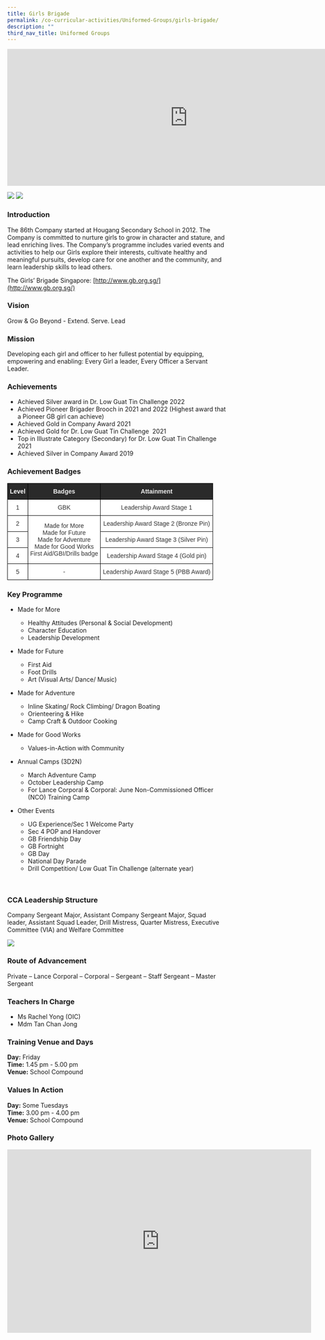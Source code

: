 ```yaml
---
title: Girls Brigade
permalink: /co-curricular-activities/Uniformed-Groups/girls-brigade/
description: ""
third_nav_title: Uniformed Groups
---
```

<center><iframe allowfullscreen="" allow="accelerometer; autoplay; clipboard-write; encrypted-media; gyroscope; picture-in-picture" frameborder="0" title="2021 Open House GB ver 2" src="https://www.youtube.com/embed/Yu6wV4n_ggE" height="315" width="830"></iframe></center>

![](/images/girls%20brigade-lower%20i.jpeg)
![](/images/girls%20brigade-upper%20i.jpeg)

### Introduction

The 86th Company started at Hougang Secondary School in 2012. The Company is committed to nurture girls to grow in character and stature, and lead enriching lives. The Company’s programme includes varied events and activities to help our Girls explore their interests, cultivate healthy and meaningful pursuits, develop care for one another and the community, and learn leadership skills to lead others.  

  

The Girls’ Brigade Singapore:&nbsp;[http://www.gb.org.sg/](http://www.gb.org.sg/)

### Vision

Grow &amp; Go Beyond - Extend. Serve. Lead

### Mission

Developing each girl and officer to her fullest potential by equipping, empowering and enabling: Every Girl a leader, Every Officer a Servant Leader.

### Achievements

*   Achieved Silver award in Dr. Low Guat Tin Challenge 2022
*   Achieved Pioneer Brigader Brooch in 2021 and 2022&nbsp;(Highest award that a Pioneer GB girl can achieve)
*   Achieved Gold in Company Award 2021
*   Achieved Gold for Dr. Low Guat Tin Challenge&nbsp; 2021
*   Top in Illustrate Category (Secondary) for Dr. Low Guat Tin Challenge 2021
*   Achieved Silver in Company Award 2019

### Achievement Badges

<style type="text/css">
.tg  {border-collapse:collapse;border-spacing:0;margin:0px auto;}
.tg td{border-color:black;border-style:solid;border-width:1px;font-family:Arial, sans-serif;font-size:14px;
  overflow:hidden;padding:10px 5px;word-break:normal;}
.tg th{border-color:black;border-style:solid;border-width:1px;font-family:Arial, sans-serif;font-size:14px;
  font-weight:normal;overflow:hidden;padding:10px 5px;word-break:normal;}
.tg .tg-9ity{background-color:#2A2A2A;color:#FFF;font-weight:bold;text-align:center;vertical-align:middle}
.tg .tg-2705{background-color:#2A2A2A;color:#EEE;font-weight:bold;text-align:center;vertical-align:middle}
.tg .tg-2rp9{background-color:#FFF;color:#333;text-align:center;vertical-align:middle}
</style>
<table class="tg">
<tbody>
  <tr>
    <td class="tg-9ity">Level</td>
    <td class="tg-2705">Badges</td>
    <td class="tg-2705">Attainment</td>
  </tr>
  <tr>
    <td class="tg-2rp9">1</td>
    <td class="tg-2rp9">GBK</td>
    <td class="tg-2rp9">Leadership Award Stage 1</td>
  </tr>
  <tr>
    <td rowspan="3" class="tg-2rp9">2</td>
    <td rowspan="5" class="tg-2rp9">Made for More<br>Made for Future<br>Made for Adventure<br>Made for Good Works<br> First Aid/GBI/Drills badge</td>
    <td rowspan="3" class="tg-2rp9">Leadership Award Stage 2 (Bronze Pin)</td>
  </tr>
  <tr>
  </tr>
  <tr>
  </tr>
  <tr>
    <td class="tg-2rp9">3</td>
    <td class="tg-2rp9">Leadership Award Stage 3 (Silver Pin)</td>
  </tr>
  <tr>
    <td class="tg-2rp9">4</td>
    <td class="tg-2rp9">Leadership Award Stage 4 (Gold pin)</td>
  </tr>
  <tr>
    <td class="tg-2rp9">5</td>
    <td class="tg-2rp9">-</td>
    <td class="tg-2rp9">Leadership Award Stage 5 (PBB Award)   </td>
  </tr>
</tbody>
</table>

### Key Programme

*   Made for More
	*   Healthy Attitudes (Personal &amp; Social Development)
	*   Character Education
	*   Leadership Development

*   Made for Future
	*   First Aid
	*   Foot Drills
	*   Art (Visual Arts/ Dance/ Music)

*   Made for Adventure
	*   Inline Skating/ Rock Climbing/ Dragon Boating
	*   Orienteering &amp; Hike
	*   Camp Craft &amp; Outdoor Cooking

*   Made for Good Works
	*   Values-in-Action with Community

*   Annual Camps (3D2N)  
	*   March Adventure Camp
	*   October Leadership Camp
	*   For Lance Corporal &amp; Corporal: June Non-Commissioned Officer (NCO) Training Camp

*   Other Events
	*   UG Experience/Sec 1 Welcome Party
	*   Sec 4 POP and Handover
	*   GB Friendship Day
	*   GB Fortnight
	*   GB Day
	*   National Day Parade
	*   Drill Competition/ Low Guat Tin Challenge (alternate year)&nbsp;

&nbsp;  

### CCA Leadership Structure

Company Sergeant Major, Assistant Company Sergeant Major, Squad leader, Assistant Squad Leader, Drill Mistress, Quarter Mistress, Executive Committee (VIA) and Welfare Committee

![](/images/GB2021.jpeg)

### Route of Advancement

Private – Lance Corporal – Corporal – Sergeant – Staff Sergeant – Master Sergeant

### Teachers In Charge

*   Ms Rachel Yong (OIC)
*   Mdm Tan Chan Jong

### Training Venue and Days

**Day:**&nbsp;Friday   
**Time:**&nbsp;1.45 pm - 5.00 pm   
**Venue:**&nbsp;School Compound

### Values In Action

**Day:**&nbsp;Some Tuesdays   
**Time:**&nbsp;3.00 pm - 4.00 pm   
**Venue:**&nbsp;School Compound

### Photo Gallery

<center><iframe allowfullscreen="true" height="422" width="700" frameborder="0" src="https://docs.google.com/presentation/d/e/2PACX-1vRTUfA6pLYKPC0Yu9UjJULQtOG99srpoGM2mFNFELd5bsOk7MYJkUjYsq2i_GHrW8TdUZdMblb0GI2v/embed?start=false&amp;loop=false&amp;delayms=3000"></iframe></center>